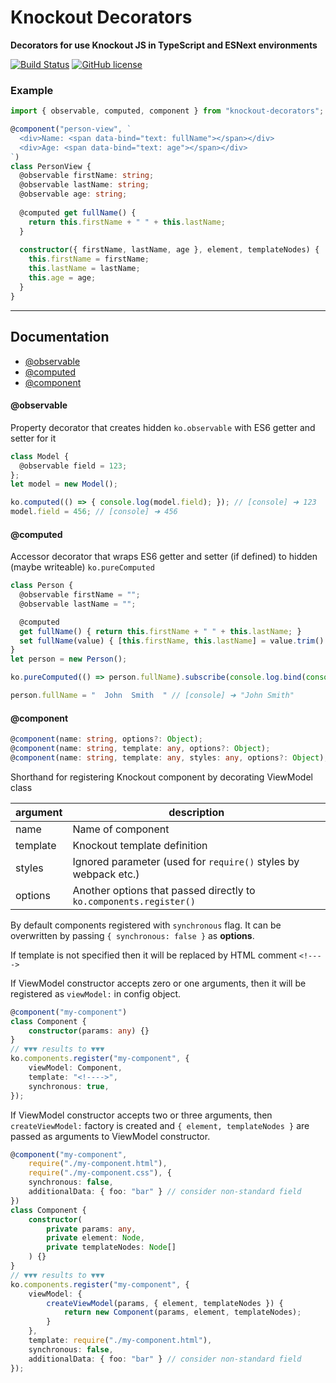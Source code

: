 # Knockout Decorators
__Decorators for use Knockout JS in TypeScript and ESNext environments__

[![Build Status](https://travis-ci.org/gnaeus/knockout-decorators.svg?branch=master)](https://travis-ci.org/gnaeus/knockout-decorators)
[![GitHub license](https://img.shields.io/badge/license-MIT-blue.svg)](https://raw.githubusercontent.com/gnaeus/knockout-decorators/master/LICENSE)

### Example
```ts
import { observable, computed, component } from "knockout-decorators";

@component("person-view", `
  <div>Name: <span data-bind="text: fullName"></span></div>
  <div>Age: <span data-bind="text: age"></span></div>
`)
class PersonView {
  @observable firstName: string;
  @observable lastName: string;
  @observable age: string;
  
  @computed get fullName() {
    return this.firstName + " " + this.lastName;
  }
  
  constructor({ firstName, lastName, age }, element, templateNodes) {
    this.firstName = firstName;
    this.lastName = lastName;
    this.age = age;
  }
}
```

---
## Documentation
 * [@observable](#knockout-decorators-observable)
 * [@computed](#knockout-decorators-computed)
 * [@component](#knockout-decorators-component)

#### <a name="knockout-decorators-observable"></a> @observable
Property decorator that creates hidden `ko.observable` with ES6 getter and setter for it
```ts
class Model {
  @observable field = 123;
};
let model = new Model();

ko.computed(() => { console.log(model.field); }); // [console] ➜ 123
model.field = 456; // [console] ➜ 456
```

#### <a name="knockout-decorators-computed"></a> @computed
Accessor decorator that wraps ES6 getter and setter (if defined) to hidden (maybe writeable) `ko.pureComputed`
```ts
class Person {
  @observable firstName = "";
  @observable lastName = "";

  @computed
  get fullName() { return this.firstName + " " + this.lastName; }
  set fullName(value) { [this.firstName, this.lastName] = value.trim().split(/\s+/g); }
}
let person = new Person();

ko.pureComputed(() => person.fullName).subscribe(console.log.bind(console));

person.fullName = "  John  Smith  " // [console] ➜ "John Smith"
```

#### <a name="knockout-decorators-component"></a> @component
```ts
@component(name: string, options?: Object);
@component(name: string, template: any, options?: Object);
@component(name: string, template: any, styles: any, options?: Object);
```
Shorthand for registering Knockout component by decorating ViewModel class

| argument | description                                                        |
|----------|--------------------------------------------------------------------|
| name     | Name of component                                                  |
| template | Knockout template definition                                       |
| styles   | Ignored parameter (used for `require()` styles by webpack etc.)    |
| options  | Another options that passed directly to `ko.components.register()` |

By default components registered with `synchronous` flag.
It can be overwritten by passing `{ synchronous: false }` as __options__.

If template is not specified then it will be replaced by HTML comment `<!---->`

If ViewModel constructor accepts zero or one arguments,
then it will be registered as `viewModel:` in config object.
```ts
@component("my-component")
class Component {
    constructor(params: any) {}
}
// ▼▼▼ results to ▼▼▼
ko.components.register("my-component", {
    viewModel: Component,
    template: "<!---->",
    synchronous: true,
});
```

If ViewModel constructor accepts two or three arguments,
then `createViewModel:` factory is created and
`{ element, templateNodes }` are passed as arguments to ViewModel constructor.
```ts
@component("my-component",
    require("./my-component.html"),
    require("./my-component.css"), {
    synchronous: false,
    additionalData: { foo: "bar" } // consider non-standard field
})
class Component {
    constructor(
        private params: any,
        private element: Node,
        private templateNodes: Node[]
    ) {}
}
// ▼▼▼ results to ▼▼▼
ko.components.register("my-component", {
    viewModel: {
        createViewModel(params, { element, templateNodes }) {
            return new Component(params, element, templateNodes);
        }
    },
    template: require("./my-component.html"),
    synchronous: false,
    additionalData: { foo: "bar" } // consider non-standard field
});
```
